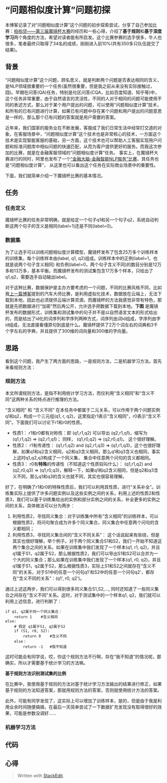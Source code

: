 
# “问题相似度计算”问题初探

本博客记录了对“问题相似度计算”这个问题的初步探索尝试，分享了自己参加比赛：[拍拍贷——第三届魔镜杯大赛](https://www.ppdai.ai/mirror/goToMirrorDetail?mirrorId=1)的经历和一些心得，介绍了**基于规则**和**基于深度学习**两个角度的方法，希望对读者能有所启发。这个比赛参赛的选手很多，牛人也很多，笔者最终只取得了34名的成绩，刚刚进入前10%(共有350多只队伍提交了结果)。

## 背景
“问题相似度计算”这个问题，顾名思义，就是判断两个问题是否表达相同的含义，是NLP领域很重要的一个任务(虽然很重要，但是我之前从来没有实际接触过，囧)。早期在问答(QA)任务，特别是社区问答(CQA，比如百度知道、知乎等)中，这个任务非常重要，由于自然语言的灵活性，不同的人对于相同的问题可能使用不同的表述方式，那么对于某个用户提出的问题，可以使用“问题相似度计算”技术，和所有的已有问题进行计算，如果已有问题中存在某个问题和用户提出的问题意思是一样的，那么那个已有问题的答案就是用户需要的答案。

近年来，我们国家的服务业在不断发展，客服成了我们日常生活中经常打交道的对象，在客服场景中，“问题相似度计算”这个技术也是非常核心的技术，一方面这个技术是实现智能客服的基础，另一方面，这个技术也可以帮助人工客服实现用户问题和标准问题库中相似问题的快速匹配，从而为客户提供更好的服务。而我这次参加的比赛，就是在金融客服领域的“问题相似度计算”任务。 事实上，在魔镜杯大赛进行的同时，阿里也发布了一个[“金融大脑-金融智能NLP服务”比赛](https://dc.cloud.alipay.com/index#/topic/intro?id=3)，其任务也是“问题相似度计算”， 从这里也可以看出这个任务在实际商业场景中的重要性。

下面，我们就简单介绍一下魔镜杯比赛的基本情况。

## 任务

### 任务定义
魔镜杯比赛的任务非常明确，就是给定一个句子q1和另一个句子q2，系统自动判断这两个句子的含义是相同(label=1)还是不同(label=0)。

### 数据集

为了让选手可以训练问题相似度计算模型，魔镜杯发布了包含25万多个训练样本的训练集，每个训练样本由(label, q1, q2)组成。训练样本中的正例(label=1，也就是说两个句子含义相同) 和负例(label=0，两个句子含义不同)的数目分别是12万多和13万多，基本平衡。而魔镜杯发布的测试集包含17万多个样本，只给出了q1,q2，需要选手自动输出label。

对于这种比赛，数据保护是主办方要考虑的一个问题，不同的比赛风格不同，比如我[上一篇博客](https://limiao06.github.io/paddle-qiche.html)提到的汽车大师比赛，是利用虚拟化技术，数据放在云端上，无法下载到本地，因此也必须提供云端计算资源。而魔镜杯的方法我感觉非常有特色，那就是先把数据进行“加密”然后再公开，允许选手把数据下载到本地。**下图** 是魔镜杯发布的数据形式，训练集和测试集中的句子并不是以自然语言文本的形式给出的，而是给出了id化的词序列和字序列两种方式，词序列由词id组成，字序列由字id组成，无法直接看懂原句到底是什么。魔镜杯提供了2万个词左右的词典和3千个字左右的字典，并且提供了300维的词向量和300维的字向量。

## 思路
看到这个问题，我产生了两方面的思路，一是规则方法，二是机器学习方法。首先来看规则方法：

### 规则方法

本文所谓规则方法，是指不利用统计学习方法，而仅利用“含义相同”和“含义不同”这两种关系的特点进行推理的方法。

“含义相同” 和 “含义不同” 在本任务中都属于二元关系，可以作用于两个问题实例q1和q2，构成一个三元组(q1, r, q2)，这里指定r1表示“含义相同”，r0表示“含义不同”。下面我们可以讨论下r1和r0的性质。

* 性质1： r1和r0都有对称性：即 (q1,r1,q2) 可以导出 (q2,r1,q1)，缩写为 (q1,r1,q2) => (q2,r1,q1)； 同样， (q1,r0,q2) => (q2,r0,q1)。 这个很好理解。
* 性质2： r1有传递性：  (q1,r1,q2) and  (q2,r1,q3) => (q1,r1,q3)，这个也很好理解，如果q1和q2含义相同，q2和q3含义相同，那么q1和q3含义也相同，事实上这时q1,q2,q3构成了一个同义集， 集合中任意两个问句的含义都相同。
* 性质3： r0有**特殊**的传递性（不知道这个性质较叫什么）： (q1,r1,q2) and  (q2,r0,q3) => (q1,r0,q3)，解释一下，如果q1和q2含义相同，但是q2和q3含义不同，那么q1和q3的含义也就不同，其实也很容易理解。

好了，在明确了r1和r0的特殊性质后，我们可以利用其性质，进行“关系补全”。训练集实际上提供了许多问题实例以及这些实例之间的关系，利用上述的性质2和性质3，我们可以基于训练集给出的实例和部分实例之间的关系，补全更多的实例之间的关系，具体做法可以分为两步：

1. 利用性质2，寻找同义集合：对于训练集中所有“含义相同”的训练样本，可以根据性质2，将问句聚合成为许多个同义集合，同义集合中任意两个问句的含义都相同；
2. 利用性质3，寻找同义集合间的“含义不同关系”： 这个话说起来有些绕，但是其实也很好理解，举个例子。对于两个同义集合S1和S2，我们一开始不知道这两个集合之间的关系，如果在训练集中我们发现了一个样本(q1, r1, q2)，并且q1属于S1，q2属于S2，那么根据性质2，我们可以导出S1和S2可以合并为一个大的同义集合；那么如果在训练集中我们发现了一个样本(q1, r0, q2)，并且q1属于S1，q2属于S2，那么根据性质3，实际上S1和S2之间就存在“含义不同”的关系，对于S1中的任意一个问句q1'和S2中的任意一个问句q2'，都存在“含义不同的关系”：(q1', r0, q2')。

通过上述这两步，我们可以得到很多同义集合S1,S2,..., 同时还知道了一些同义集合之间存在“含义不同”关系。这时，对于测试集中的一个样本q1, q2，我们就可以利用上述信息，进行判断了：

```
if q1, q2属于同一个同义集合：
    return 1	#含义相同
else:
	# 假定 q1属于S1, q2属于S2
	if (S1, r0, S2):
		return 0	#含义不同
	else：
		return -1	#我不知道
```

这时可能会有同学说，哎，你这个规则方法不行啊，存在“我不知道”的情况呢，那确实，所以才需要基于统计学习的方法嘛。 

**基于规则方法识别测试集的比例**


在比赛中，我使用基于规则的方法对基于统计学习方法输出的结果进行修正，如果基于规则的方法知道答案，那就用规则方法的答案，否则就使用统计方法的答案。

此外，可能有同学发现了，这实际上可以增加了训练样本，是的，但是由于我是利用业余时间随便搞搞，在最后一天简单尝试了一下数据扩充发现没有取得很好的效果，可能是参数没调好……

### 机器学习方法

## 代码

## 心得


> Written with [StackEdit](https://stackedit.io/).
<!--stackedit_data:
eyJoaXN0b3J5IjpbLTExMDUyNzkyMjMsMTYyMjMwODY5LDExOD
A2MDkyNzksLTE0NDI2NDgxMzAsMTY1MDY1MDMxMywtMjgzNDUy
ODM3LC01MjkyMjQ5MzBdfQ==
-->